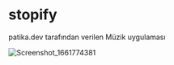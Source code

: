 # stopify

patika.dev tarafından verilen Müzik uygulaması

![Screenshot_1661774381](https://user-images.githubusercontent.com/47778933/187196410-12cfbb13-e501-40a0-bbeb-db552d5b10ba.png)

